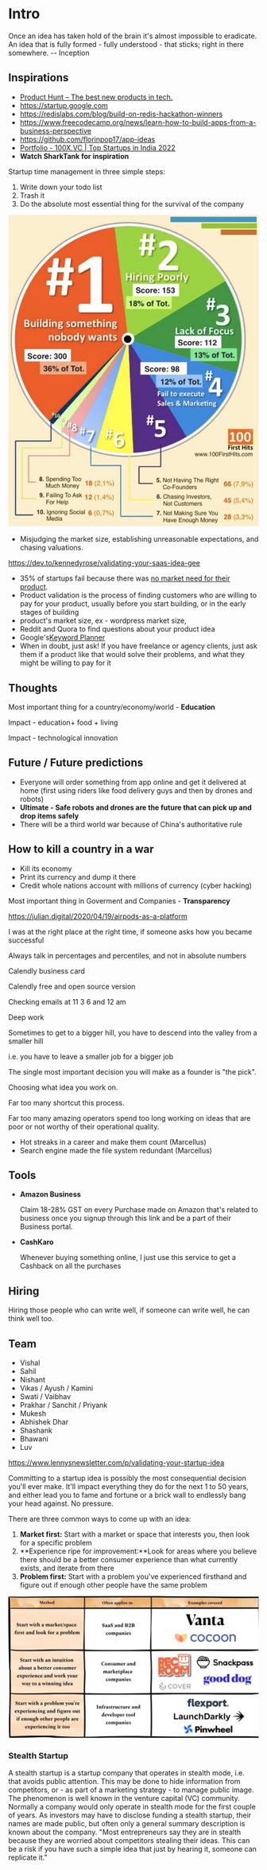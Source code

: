 # Intro

Once an idea has taken hold of the brain it's almost impossible to eradicate. An idea that is fully formed - fully understood - that sticks; right in there somewhere. -- Inception

## Inspirations

- [Product Hunt – The best new products in tech.](https://www.producthunt.com/)
- <https://startup.google.com>
- <https://redislabs.com/blog/build-on-redis-hackathon-winners>
- <https://www.freecodecamp.org/news/learn-how-to-build-apps-from-a-business-perspective>
- <https://github.com/florinpop17/app-ideas>
- [Portfolio - 100X.VC | Top Startups in India 2022](https://www.100x.vc/portfolio)
- **Watch SharkTank for inspiration**

Startup time management in three simple steps:

1. Write down your todo list
2. Trash it
3. Do the absolute most essential thing for the survival of the company

![image](../../media/Ideas-Intro-image1.jpg)

- Misjudging the market size, establishing unreasonable expectations, and chasing valuations.

<https://dev.to/kennedyrose/validating-your-saas-idea-gee>

- 35% of startups fail because there was [no market need for their product](https://www.cbinsights.com/research/startup-failure-reasons-top/).
- Product validation is the process of finding customers who are willing to pay for your product, usually before you start building, or in the early stages of building
- product's market size, ex - wordpress market size,
- Reddit and Quora to find questions about your product idea
- Google's[Keyword Planner](https://ads.google.com/home/tools/keyword-planner/)
- When in doubt, just ask! If you have freelance or agency clients, just ask them if a product like that would solve their problems, and what they might be willing to pay for it

## Thoughts

Most important thing for a country/economy/world - **Education**

Impact - education+ food + living

Impact - technological innovation

## Future / Future predictions

- Everyone will order something from app online and get it delivered at home (first using riders like food delivery guys and then by drones and robots)
- **Ultimate - Safe robots and drones are the future that can pick up and drop items safely**
- There will be a third world war because of China's authoritative rule

## How to kill a country in a war

- Kill its economy
- Print its currency and dump it there
- Credit whole nations account with millions of currency (cyber hacking)

Most important thing in Goverment and Companies - **Transparency**

<https://julian.digital/2020/04/19/airpods-as-a-platform>

I was at the right place at the right time, if someone asks how you became successful

Always talk in percentages and percentiles, and not in absolute numbers

Calendly business card

Calendly free and open source version

Checking emails at 11 3 6 and 12 am

Deep work

Sometimes to get to a bigger hill, you have to descend into the valley from a smaller hill

i.e. you have to leave a smaller job for a bigger job

The single most important decision you will make as a founder is "the pick".

Choosing what idea you work on.

Far too many shortcut this process.

Far too many amazing operators spend too long working on ideas that are poor or not worthy of their operational quality.

- Hot streaks in a career and make them count (Marcellus)
- Search engine made the file system redundant (Marcellus)

## Tools

- **Amazon Business**

    Claim 18-28% GST on every Purchase made on Amazon that's related to business once you signup through this link and be a part of their Business portal.

- **CashKaro**

    Whenever buying something online, I just use this service to get a Cashback on all the purchases

## Hiring

Hiring those people who can write well, if someone can write well, he can think well too.

## Team

- Vishal
- Sahil
- Nishant
- Vikas / Ayush / Kamini
- Swati / Vaibhav
- Prakhar / Sanchit / Priyank
- Mukesh
- Abhishek Dhar
- Shashank
- Bhawani
- Luv

<https://www.lennysnewsletter.com/p/validating-your-startup-idea>

Committing to a startup idea is possibly the most consequential decision you'll ever make. It'll impact everything they do for the next 1 to 50 years, and either lead you to fame and fortune or a brick wall to endlessly bang your head against. No pressure.

There are three common ways to come up with an idea:

1. **Market first:** Start with a market or space that interests you, then look for a specific problem
2. **Experience ripe for improvement:**Look for areas where you believe there should be a better consumer experience than what currently exists, and iterate from there
3. **Problem first:** Start with a problem you've experienced firsthand and figure out if enough other people have the same problem

![image](../../media/Ideas-Intro-image2.jpg)

### Stealth Startup

A stealth startup is a startup company that operates in stealth mode, i.e. that avoids public attention. This may be done to hide information from competitors, or - as part of a marketing strategy - to manage public image. The phenomenon is well known in the venture capital (VC) community. Normally a company would only operate in stealth mode for the first couple of years. As investors may have to disclose funding a stealth startup, their names are made public, but often only a general summary description is known about the company. "Most entrepreneurs say they are in stealth because they are worried about competitors stealing their ideas. This can be a risk if you have such a simple idea that just by hearing it, someone can replicate it."​

